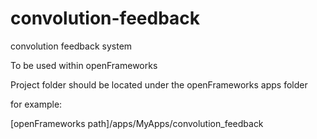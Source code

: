 # convolution-feedback
convolution feedback system

To be used within openFrameworks

Project folder should be located under the openFrameworks apps folder

for example:

[openFrameworks path]/apps/MyApps/convolution_feedback
